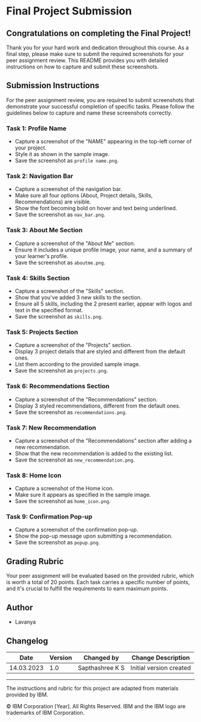 # Final Project Submission

## Congratulations on completing the Final Project!

Thank you for your hard work and dedication throughout this course. As a final step, please make sure to submit the required screenshots for your peer assignment review. This README provides you with detailed instructions on how to capture and submit these screenshots.

## Submission Instructions

For the peer assignment review, you are required to submit screenshots that demonstrate your successful completion of specific tasks. Please follow the guidelines below to capture and name these screenshots correctly.

### Task 1: Profile Name

- Capture a screenshot of the "NAME" appearing in the top-left corner of your project.
- Style it as shown in the sample image.
- Save the screenshot as `profile name.png`.

### Task 2: Navigation Bar

- Capture a screenshot of the navigation bar.
- Make sure all four options (About, Project details, Skills, Recommendations) are visible.
- Show the font becoming bold on hover and text being underlined.
- Save the screenshot as `nav_bar.png`.

### Task 3: About Me Section

- Capture a screenshot of the "About Me" section.
- Ensure it includes a unique profile image, your name, and a summary of your learner's profile.
- Save the screenshot as `aboutme.png`.

### Task 4: Skills Section

- Capture a screenshot of the "Skills" section.
- Show that you've added 3 new skills to the section.
- Ensure all 5 skills, including the 2 present earlier, appear with logos and text in the specified format.
- Save the screenshot as `skills.png`.

### Task 5: Projects Section

- Capture a screenshot of the "Projects" section.
- Display 3 project details that are styled and different from the default ones.
- List them according to the provided sample image.
- Save the screenshot as `projects.png`.

### Task 6: Recommendations Section

- Capture a screenshot of the "Recommendations" section.
- Display 3 styled recommendations, different from the default ones.
- Save the screenshot as `recommendations.png`.

### Task 7: New Recommendation

- Capture a screenshot of the "Recommendations" section after adding a new recommendation.
- Show that the new recommendation is added to the existing list.
- Save the screenshot as `new_recommendation.png`.

### Task 8: Home Icon

- Capture a screenshot of the Home icon.
- Make sure it appears as specified in the sample image.
- Save the screenshot as `home_icon.png`.

### Task 9: Confirmation Pop-up

- Capture a screenshot of the confirmation pop-up.
- Show the pop-up message upon submitting a recommendation.
- Save the screenshot as `popup.png`.

## Grading Rubric

Your peer assignment will be evaluated based on the provided rubric, which is worth a total of 20 points. Each task carries a specific number of points, and it's crucial to fulfill the requirements to earn maximum points.

## Author

- Lavanya

## Changelog

| Date       | Version | Changed by       | Change Description         |
|------------|---------|------------------|-----------------------------|
| 14.03.2023 | 1.0     | Sapthashree K S | Initial version created    |

---

The instructions and rubric for this project are adapted from materials provided by IBM.

© IBM Corporation [Year]. All Rights Reserved. IBM and the IBM logo are trademarks of IBM Corporation.

